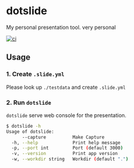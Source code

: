 # dotslide
My personal presentation tool. very personal

[![ci](https://github.com/enuesaa/dotslide/actions/workflows/ci.yml/badge.svg)](https://github.com/enuesaa/dotslide/actions/workflows/ci.yml)

## Usage
### 1. Create `.slide.yml`
Please look up `./testdata` and create `.slide.yml`

### 2. Run `dotslide`
`dotslide` serve web console for the presentation.

```bash
$ dotslide -h
Usage of dotslide:
      --capture          Make Capture
  -h, --help             Print help message
  -p, --port int         Port (default 3000)
  -v, --version          Print app version
  -w, --workdir string   Workdir (default ".")
```
